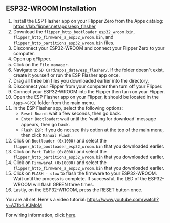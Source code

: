 ## ESP32-WROOM Installation
1. Install the ESP Flasher app on your Flipper Zero from the Apps catalog: https://lab.flipper.net/apps/esp_flasher
2. Download the `flipper_http_bootloader_esp32_wroom.bin`, `flipper_http_firmware_a_esp32_wroom.bin`, and `flipper_http_partitions_esp32_wroom.bin` files.
3. Disconnect your ESP32-WROOM and connect your Flipper Zero to your computer.
4. Open up qFlipper.
5. Click on the `File manager`.
6. Navigate to `SD Card/apps_data/esp_flasher/`. If the folder doesn’t exist, create it yourself or run the ESP Flasher app once.
7. Drag all three bin files you downloaded earlier into the directory.
8. Disconnect your Flipper from your computer then turn off your Flipper.
9. Connect your ESP32-WROOM into the Flipper then turn on your Flipper.
10. Open the ESP Flasher app on your Flipper, it should be located in the `Apps->GPIO` folder from the main menu. 
11. In the ESP Flasher app, select the following options:
    - `Reset Board`: wait a few seconds, then go back.
    - `Enter Bootloader`: wait until the 'waiting for download' message appears, then go back.
    - `Flash ESP`: if you do not see this option at the top of the main menu, then click `Manual Flash`.
13. Click on `Bootloader (0x1000)` and select the `flipper_http_bootloader_esp32_wroom.bin` that you downloaded earlier.
14. Click on `Part Table (0x8000)` and select the `flipper_http_partitions_esp32_wroom.bin` that you downloaded earlier.
15. Click on `FirmwareA (0x10000)` and select the `flipper_http_firmware_a_esp32_wroom.bin` that you downloaded earlier.
16. Click on `FLASH - slow` to flash the firmware to your ESP32-WROOM. Wait until the process is complete. If successful, the LED of the ESP32-WROOM will flash GREEN three times.
17. Lastly, on the ESP32-WROOM, press the RESET button once.

You are all set. Here's a video tutorial: https://www.youtube.com/watch?v=AZfbrLKJMpM

For wiring information, click [here](https://github.com/jblanked/FlipperHTTP?tab=readme-ov-file#wiring).